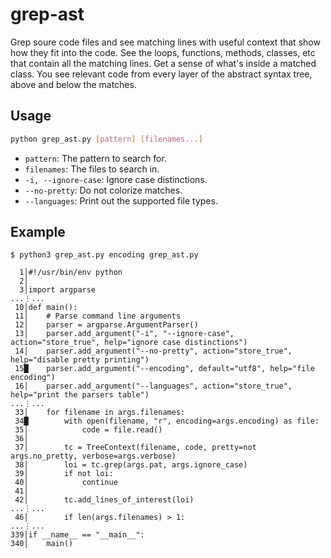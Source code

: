 # grep-ast

Grep soure code files and see matching lines with
useful context that show how they fit into the code.
See the loops, functions, methods, classes, etc
that contain all the matching lines.
Get a sense of what's inside a matched class.
You see relevant code from every layer of the
abstract syntax tree, above and below the matches.


## Usage

```bash
python grep_ast.py [pattern] [filenames...]
```

- `pattern`: The pattern to search for.
- `filenames`: The files to search in.
- `-i, --ignore-case`: Ignore case distinctions.
- `--no-pretty`: Do not colorize matches.
- `--languages`: Print out the supported file types.

## Example


```
$ python3 grep_ast.py encoding grep_ast.py

  1│#!/usr/bin/env python
  2│
  3│import argparse
...⋮...
 10│def main():
 11│    # Parse command line arguments
 12│    parser = argparse.ArgumentParser()
 13│    parser.add_argument("-i", "--ignore-case", action="store_true", help="ignore case distinctions")
 14│    parser.add_argument("--no-pretty", action="store_true", help="disable pretty printing")
 15█    parser.add_argument("--encoding", default="utf8", help="file encoding")
 16│    parser.add_argument("--languages", action="store_true", help="print the parsers table")
...⋮...
 33│    for filename in args.filenames:
 34█        with open(filename, "r", encoding=args.encoding) as file:
 35│            code = file.read()
 36│
 37│        tc = TreeContext(filename, code, pretty=not args.no_pretty, verbose=args.verbose)
 38│        loi = tc.grep(args.pat, args.ignore_case)
 39│        if not loi:
 40│            continue
 41│
 42│        tc.add_lines_of_interest(loi)
...⋮...
 46│        if len(args.filenames) > 1:
...⋮...
339│if __name__ == "__main__":
340│    main()
```